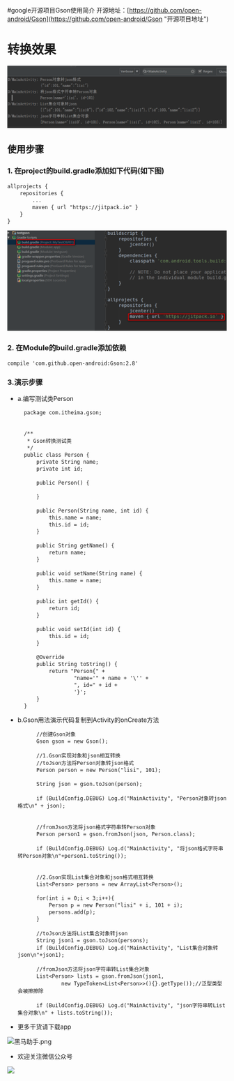 #google开源项目Gson使用简介
开源地址：[https://github.com/open-android/Gson](https://github.com/open-android/Gson "开源项目地址")

# 转换效果
![](screenshot.png)

## 使用步骤

### 1. 在project的build.gradle添加如下代码(如下图)

	allprojects {
	    repositories {
	        ...
	        maven { url "https://jitpack.io" }
	    }
	}
![](screenshot1.png)

### 2. 在Module的build.gradle添加依赖

    compile 'com.github.open-android:Gson:2.8'

### 3.演示步骤

* a.编写测试类Person

		package com.itheima.gson;
		
		
		/**
		 * Gson转换测试类
		 */
		public class Person {
		    private String name;
		    private int id;
		
		    public Person() {
		
		    }
		
		    public Person(String name, int id) {
		        this.name = name;
		        this.id = id;
		    }
		
		    public String getName() {
		        return name;
		    }
		
		    public void setName(String name) {
		        this.name = name;
		    }
		
		    public int getId() {
		        return id;
		    }
		
		    public void setId(int id) {
		        this.id = id;
		    }
		
		    @Override
		    public String toString() {
		        return "Person{" +
		                "name='" + name + '\'' +
		                ", id=" + id +
		                '}';
		    }
		}

* b.Gson用法演示代码复制到Activity的onCreate方法

	        //创建Gson对象
	        Gson gson = new Gson();
	
	        //1.Gson实现对象和json相互转换
	        //toJson方法将Person对象转json格式
	        Person person = new Person("lisi", 101);
	
	        String json = gson.toJson(person);
	
	        if (BuildConfig.DEBUG) Log.d("MainActivity", "Person对象转json格式\n" + json);
	
	
	        //fromJson方法将json格式字符串转Person对象
	        Person person1 = gson.fromJson(json, Person.class);
	        
	        if (BuildConfig.DEBUG) Log.d("MainActivity", "将json格式字符串转Person对象\n"+person1.toString());
	
	
	        //2.Gson实现List集合对象和json格式相互转换
	        List<Person> persons = new ArrayList<Person>();
	
	        for(int i = 0;i < 3;i++){
	            Person p = new Person("lisi" + i, 101 + i);
	            persons.add(p);
	        }
	
	        //toJson方法将List集合对象转json
	        String json1 = gson.toJson(persons);
	        if (BuildConfig.DEBUG) Log.d("MainActivity", "List集合对象转json\n"+json1);
	
	        //fromJson方法将json字符串转List集合对象
	        List<Person> lists = gson.fromJson(json1,
	                new TypeToken<List<Person>>(){}.getType());//泛型类型会被擦擦除
	
	        if (BuildConfig.DEBUG) Log.d("MainActivity", "json字符串转List集合对象\n" + lists.toString());



* 更多干货请下载app


![黑马助手.png](http://upload-images.jianshu.io/upload_images/4037105-f777f1214328dcc4.png?imageMogr2/auto-orient/strip%7CimageView2/2/w/1240)

* 欢迎关注微信公众号

![](http://upload-images.jianshu.io/upload_images/4037105-8f737b5104dd0b5d.png?imageMogr2/auto-orient/strip%7CimageView2/2/w/1240)
